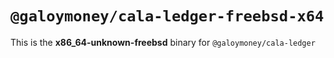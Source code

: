 # `@galoymoney/cala-ledger-freebsd-x64`

This is the **x86_64-unknown-freebsd** binary for `@galoymoney/cala-ledger`
